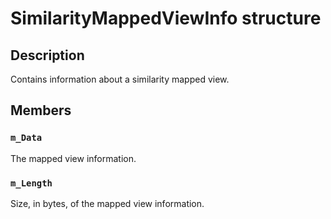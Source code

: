 # SimilarityMappedViewInfo structure

## Description

Contains information about a similarity mapped view.

## Members

### `m_Data`

The mapped view information.

### `m_Length`

Size, in bytes, of the mapped view information.